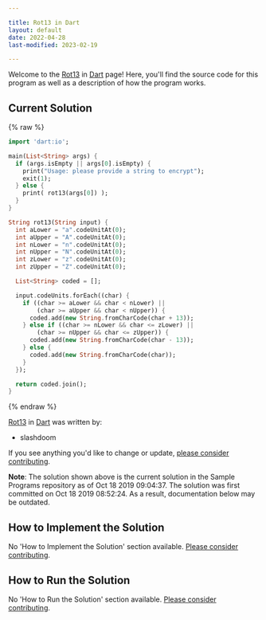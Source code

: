 ```yaml
---

title: Rot13 in Dart
layout: default
date: 2022-04-28
last-modified: 2023-02-19

---
```


Welcome to the [Rot13](https://sampleprograms.io/projects/rot13) in [Dart](https://sampleprograms.io/languages/dart) page! Here, you'll find the source code for this program as well as a description of how the program works.

## Current Solution

{% raw %}

```dart
import 'dart:io';

main(List<String> args) {
  if (args.isEmpty || args[0].isEmpty) {
    print("Usage: please provide a string to encrypt");
    exit(1);
  } else {
    print( rot13(args[0]) );
  }
}

String rot13(String input) {
  int aLower = "a".codeUnitAt(0);
  int aUpper = "A".codeUnitAt(0);
  int nLower = "n".codeUnitAt(0);
  int nUpper = "N".codeUnitAt(0);
  int zLower = "z".codeUnitAt(0);
  int zUpper = "Z".codeUnitAt(0);

  List<String> coded = [];

  input.codeUnits.forEach((char) {
    if ((char >= aLower && char < nLower) ||
        (char >= aUpper && char < nUpper)) {
      coded.add(new String.fromCharCode(char + 13));
    } else if ((char >= nLower && char <= zLower) ||
        (char >= nUpper && char <= zUpper)) {
      coded.add(new String.fromCharCode(char - 13));
    } else {
      coded.add(new String.fromCharCode(char));
    }
  });

  return coded.join();
}
```

{% endraw %}

[Rot13](https://sampleprograms.io/projects/rot13) in [Dart](https://sampleprograms.io/languages/dart) was written by:

- slashdoom

If you see anything you'd like to change or update, [please consider contributing](https://github.com/TheRenegadeCoder/sample-programs).

**Note**: The solution shown above is the current solution in the Sample Programs repository as of Oct 18 2019 09:04:37. The solution was first committed on Oct 18 2019 08:52:24. As a result, documentation below may be outdated.

## How to Implement the Solution

No 'How to Implement the Solution' section available. [Please consider contributing](https://github.com/TheRenegadeCoder/sample-programs-website).

## How to Run the Solution

No 'How to Run the Solution' section available. [Please consider contributing](https://github.com/TheRenegadeCoder/sample-programs-website).